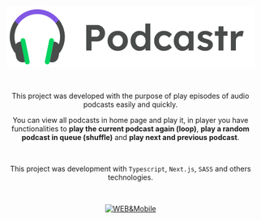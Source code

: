<p align="center">
  <a href="https://github.com/gmass0n/podcastr">
    <img src="./.github/podcastr-logo.png" alt="Podcastr">
  </a>
<p align="center">

<br />

<p align="center">
  This project was developed with the purpose of play episodes of audio podcasts easily and quickly.
</p

<br />

<p align="center">
  You can view all podcasts in home page and play it, in player you have functionalities to <strong>play the current podcast again (loop)</strong>, <strong>play a random podcast in queue (shuffle)</strong> and <strong>play next and previous podcast</strong>.
</p>

<br />

<p align="center">
  This project was development with <code>Typescript</code>, <code>Next.js</code>, <code>SASS</code> and others technologies.
</p>

<br />

<p align="center">
  <a href="https://github.com/gmass0n/podcastr">
    <img src="./.github/web-mobile.png" alt="WEB&Mobile" height="350">
  </a>
</p>
